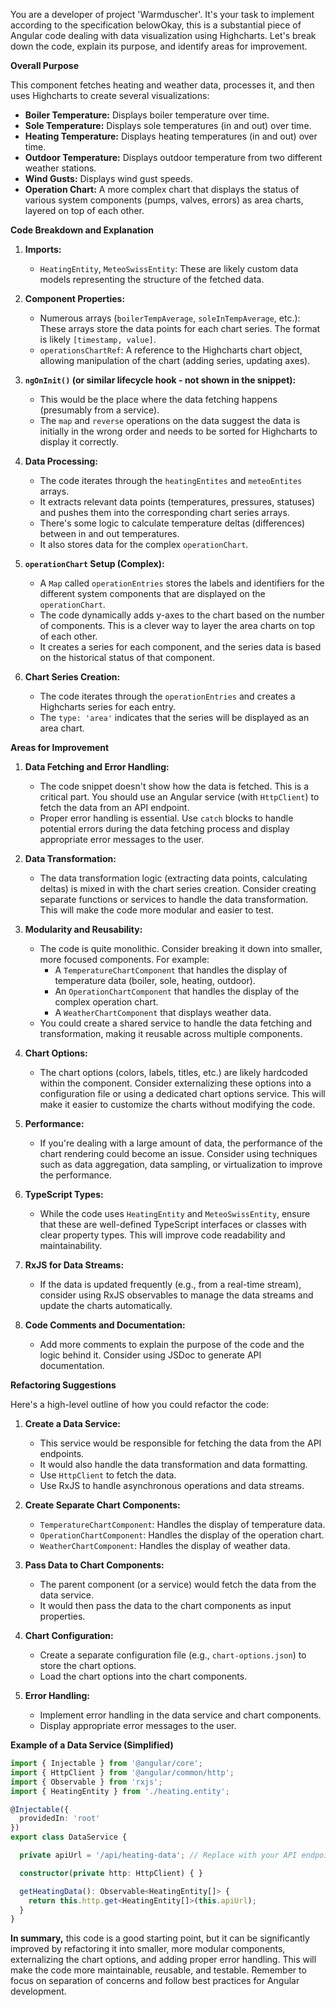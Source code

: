 You are a developer of project 'Warmduscher'. It's your task to implement according to the specification belowOkay, this is a substantial piece of Angular code dealing with data visualization using Highcharts.  Let's break down the code, explain its purpose, and identify areas for improvement.

**Overall Purpose**

This component fetches heating and weather data, processes it, and then uses Highcharts to create several visualizations:

*   **Boiler Temperature:** Displays boiler temperature over time.
*   **Sole Temperature:** Displays sole temperatures (in and out) over time.
*   **Heating Temperature:** Displays heating temperatures (in and out) over time.
*   **Outdoor Temperature:** Displays outdoor temperature from two different weather stations.
*   **Wind Gusts:** Displays wind gust speeds.
*   **Operation Chart:**  A more complex chart that displays the status of various system components (pumps, valves, errors) as area charts, layered on top of each other.

**Code Breakdown and Explanation**

1.  **Imports:**

    *   `HeatingEntity`, `MeteoSwissEntity`: These are likely custom data models representing the structure of the fetched data.

2.  **Component Properties:**

    *   Numerous arrays (`boilerTempAverage`, `soleInTempAverage`, etc.):  These arrays store the data points for each chart series. The format is likely `[timestamp, value]`.
    *   `operationsChartRef`: A reference to the Highcharts chart object, allowing manipulation of the chart (adding series, updating axes).

3.  **`ngOnInit()` (or similar lifecycle hook - not shown in the snippet):**

    *   This would be the place where the data fetching happens (presumably from a service).
    *   The `map` and `reverse` operations on the data suggest the data is initially in the wrong order and needs to be sorted for Highcharts to display it correctly.

4.  **Data Processing:**

    *   The code iterates through the `heatingEntites` and `meteoEntites` arrays.
    *   It extracts relevant data points (temperatures, pressures, statuses) and pushes them into the corresponding chart series arrays.
    *   There's some logic to calculate temperature deltas (differences) between in and out temperatures.
    *   It also stores data for the complex `operationChart`.

5.  **`operationChart` Setup (Complex):**

    *   A `Map` called `operationEntries` stores the labels and identifiers for the different system components that are displayed on the `operationChart`.
    *   The code dynamically adds y-axes to the chart based on the number of components. This is a clever way to layer the area charts on top of each other.
    *   It creates a series for each component, and the series data is based on the historical status of that component.

6.  **Chart Series Creation:**

    *   The code iterates through the `operationEntries` and creates a Highcharts series for each entry.
    *   The `type: 'area'` indicates that the series will be displayed as an area chart.

**Areas for Improvement**

1.  **Data Fetching and Error Handling:**

    *   The code snippet doesn't show how the data is fetched.  This is a critical part.  You should use an Angular service (with `HttpClient`) to fetch the data from an API endpoint.
    *   Proper error handling is essential.  Use `catch` blocks to handle potential errors during the data fetching process and display appropriate error messages to the user.

2.  **Data Transformation:**

    *   The data transformation logic (extracting data points, calculating deltas) is mixed in with the chart series creation.  Consider creating separate functions or services to handle the data transformation.  This will make the code more modular and easier to test.

3.  **Modularity and Reusability:**

    *   The code is quite monolithic. Consider breaking it down into smaller, more focused components. For example:
        *   A `TemperatureChartComponent` that handles the display of temperature data (boiler, sole, heating, outdoor).
        *   An `OperationChartComponent` that handles the display of the complex operation chart.
        *   A `WeatherChartComponent` that displays weather data.
    *   You could create a shared service to handle the data fetching and transformation, making it reusable across multiple components.

4.  **Chart Options:**

    *   The chart options (colors, labels, titles, etc.) are likely hardcoded within the component. Consider externalizing these options into a configuration file or using a dedicated chart options service. This will make it easier to customize the charts without modifying the code.

5.  **Performance:**

    *   If you're dealing with a large amount of data, the performance of the chart rendering could become an issue. Consider using techniques such as data aggregation, data sampling, or virtualization to improve the performance.

6.  **TypeScript Types:**

    *   While the code uses `HeatingEntity` and `MeteoSwissEntity`, ensure that these are well-defined TypeScript interfaces or classes with clear property types.  This will improve code readability and maintainability.

7.  **RxJS for Data Streams:**

    *   If the data is updated frequently (e.g., from a real-time stream), consider using RxJS observables to manage the data streams and update the charts automatically.

8.  **Code Comments and Documentation:**

    *   Add more comments to explain the purpose of the code and the logic behind it.  Consider using JSDoc to generate API documentation.

**Refactoring Suggestions**

Here's a high-level outline of how you could refactor the code:

1.  **Create a Data Service:**
    *   This service would be responsible for fetching the data from the API endpoints.
    *   It would also handle the data transformation and data formatting.
    *   Use `HttpClient` to fetch the data.
    *   Use RxJS to handle asynchronous operations and data streams.

2.  **Create Separate Chart Components:**
    *   `TemperatureChartComponent`:  Handles the display of temperature data.
    *   `OperationChartComponent`: Handles the display of the operation chart.
    *   `WeatherChartComponent`: Handles the display of weather data.

3.  **Pass Data to Chart Components:**
    *   The parent component (or a service) would fetch the data from the data service.
    *   It would then pass the data to the chart components as input properties.

4.  **Chart Configuration:**
    *   Create a separate configuration file (e.g., `chart-options.json`) to store the chart options.
    *   Load the chart options into the chart components.

5.  **Error Handling:**
    *   Implement error handling in the data service and chart components.
    *   Display appropriate error messages to the user.

**Example of a Data Service (Simplified)**

```typescript
import { Injectable } from '@angular/core';
import { HttpClient } from '@angular/common/http';
import { Observable } from 'rxjs';
import { HeatingEntity } from './heating.entity';

@Injectable({
  providedIn: 'root'
})
export class DataService {

  private apiUrl = '/api/heating-data'; // Replace with your API endpoint

  constructor(private http: HttpClient) { }

  getHeatingData(): Observable<HeatingEntity[]> {
    return this.http.get<HeatingEntity[]>(this.apiUrl);
  }
}
```

**In summary,** this code is a good starting point, but it can be significantly improved by refactoring it into smaller, more modular components, externalizing the chart options, and adding proper error handling. This will make the code more maintainable, reusable, and testable. Remember to focus on separation of concerns and follow best practices for Angular development.